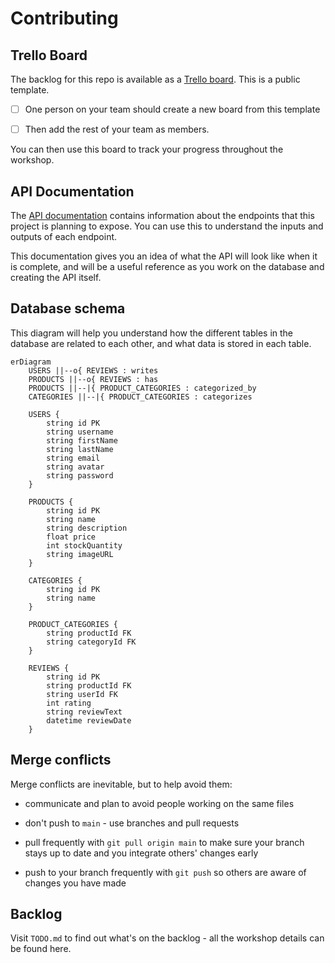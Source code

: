 # Contributing

## Trello Board

The backlog for this repo is available as a
[Trello board](https://trello.com/b/xKHlc7Xy/nozama). This is a public template.

- [ ] One person on your team should create a new board from this template

- [ ] Then add the rest of your team as members.

You can then use this board to track your progress throughout the workshop.

## API Documentation

The [API documentation](https://nozama-api.netlify.app/) contains information
about the endpoints that this project is planning to expose. You can use this to
understand the inputs and outputs of each endpoint.

This documentation gives you an idea of what the API will look like when it is
complete, and will be a useful reference as you work on the database and
creating the API itself.

## Database schema

This diagram will help you understand how the different tables in the database
are related to each other, and what data is stored in each table.

```mermaid
erDiagram
    USERS ||--o{ REVIEWS : writes
    PRODUCTS ||--o{ REVIEWS : has
    PRODUCTS ||--|{ PRODUCT_CATEGORIES : categorized_by
    CATEGORIES ||--|{ PRODUCT_CATEGORIES : categorizes

    USERS {
        string id PK
        string username
        string firstName
        string lastName
        string email
        string avatar
        string password
    }

    PRODUCTS {
        string id PK
        string name
        string description
        float price
        int stockQuantity
        string imageURL
    }

    CATEGORIES {
        string id PK
        string name
    }

    PRODUCT_CATEGORIES {
        string productId FK
        string categoryId FK
    }

    REVIEWS {
        string id PK
        string productId FK
        string userId FK
        int rating
        string reviewText
        datetime reviewDate
    }
```

## Merge conflicts

Merge conflicts are inevitable, but to help avoid them:

- communicate and plan to avoid people working on the same files

- don't push to `main` - use branches and pull requests

- pull frequently with `git pull origin main` to make sure your branch stays up
  to date and you integrate others' changes early

- push to your branch frequently with `git push` so others are aware of changes
  you have made

## Backlog

Visit `TODO.md` to find out what's on the backlog - all the workshop details can
be found here.
